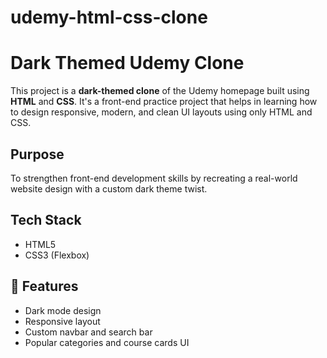 # udemy-html-css-clone
#  Dark Themed Udemy Clone

This project is a **dark-themed clone** of the Udemy homepage built using **HTML** and **CSS**. It's a front-end practice project that helps in learning how to design responsive, modern, and clean UI layouts using only HTML and CSS.

##  Purpose
To strengthen front-end development skills by recreating a real-world website design with a custom dark theme twist.

##  Tech Stack
- HTML5
- CSS3 (Flexbox)

## 🌟 Features
- Dark mode design
- Responsive layout 
- Custom navbar and search bar
- Popular categories and course cards UI

